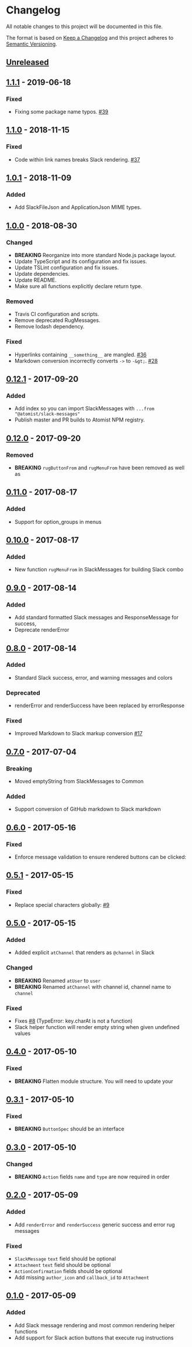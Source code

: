 # Changelog

All notable changes to this project will be documented in this file.

The format is based on [Keep a Changelog](http://keepachangelog.com/)
and this project adheres to [Semantic Versioning](http://semver.org/).

## [Unreleased](https://github.com/atomist/slack-messages/compare/1.1.1...HEAD)

## [1.1.1](https://github.com/atomist/slack-messages/compare/1.1.0...1.1.1) - 2019-06-18

### Fixed

-   Fixing some package name typos. [#39](https://github.com/atomist/slack-messages/issues/39)

## [1.1.0](https://github.com/atomist/slack-messages/compare/1.0.1...1.1.0) - 2018-11-15

### Fixed

-   Code within link names breaks Slack rendering. [#37](https://github.com/atomist/slack-messages/issues/37)

## [1.0.1](https://github.com/atomist/slack-messages/compare/1.0.0...1.0.1) - 2018-11-09

### Added

-   Add SlackFileJson and ApplicationJson MIME types.

## [1.0.0](https://github.com/atomist/slack-messages/compare/0.12.1...1.0.0) - 2018-08-30

### Changed

-   **BREAKING** Reorganize into more standard Node.js package layout.
-   Update TypeScript and its configuration and fix issues.
-   Update TSLint configuration and fix issues.
-   Update dependencies.
-   Update README.
-   Make sure all functions explicitly declare return type.

### Removed

-   Travis CI configuration and scripts.
-   Remove deprecated RugMessages.
-   Remove lodash dependency.

### Fixed

-   Hyperlinks containing `__something__` are mangled. [#36](https://github.com/atomist/slack-messages/issues/36)
-   Markdown conversion incorrectly converts `->` to `-&gt;`. [#28](https://github.com/atomist/slack-messages/issues/28)

## [0.12.1](https://github.com/atomist/slack-messages/compare/0.12.0...0.12.1) - 2017-09-20

### Added

-   Add index so you can import SlackMessages with `...from "@atomist/slack-messages"`
-   Publish master and PR builds to Atomist NPM registry.

## [0.12.0](https://github.com/atomist/slack-messages/compare/0.11.0...0.12.0) - 2017-09-20

### Removed

-   **BREAKING** `rugButtonFrom` and `rugMenuFrom` have been removed as well as

## [0.11.0](https://github.com/atomist/slack-messages/compare/0.10.0...0.11.0) - 2017-08-17

### Added

-   Support for option_groups in menus

## [0.10.0](https://github.com/atomist/slack-messages/compare/0.9.0...0.10.0) - 2017-08-17

### Added

-   New function `rugMenuFrom` in SlackMessages for building Slack combo

## [0.9.0](https://github.com/atomist/slack-messages/compare/0.8.0...0.9.0) - 2017-08-14

### Added

-   Add standard formatted Slack messages and ResponseMessage for success,
-   Deprecate renderError

## [0.8.0](https://github.com/atomist/slack-messages/compare/0.7.0...0.8.0) - 2017-08-14

### Added

-   Standard Slack success, error, and warning messages and colors

### Deprecated

-   renderError and renderSuccess have been replaced by errorResponse

### Fixed

-   Improved Markdown to Slack markup conversion [#17](https://github.com/atomist/slack-messages/issues/17)

## [0.7.0](https://github.com/atomist/slack-messages/compare/0.6.0...0.7.0) - 2017-07-04

### Breaking

-   Moved emptyString from SlackMessages to Common

### Added

-   Support conversion of GitHub markdown to Slack markdown

## [0.6.0](https://github.com/atomist/slack-messages/compare/0.5.1...0.6.0) - 2017-05-16

### Fixed

-   Enforce message validation to ensure rendered buttons can be clicked:

## [0.5.1](https://github.com/atomist/slack-messages/compare/0.5.0...0.5.1) - 2017-05-15

### Fixed

-   Replace special characters globally: [#9](https://github.com/atomist/slack-messages/issues/9)

## [0.5.0](https://github.com/atomist/slack-messages/compare/0.4.0...0.5.0) - 2017-05-15

### Added

-   Added explicit `atChannel` that renders as `@channel` in Slack

### Changed

-   **BREAKING** Renamed `atUser` to `user`
-   **BREAKING** Renamed `atChannel` with channel id, channel name to `channel`

### Fixed

-   Fixes [#8](https://github.com/atomist/slack-messages/issues/8) (TypeError: key.charAt is not a function)
-   Slack helper function will render empty string when given undefined values

## [0.4.0](https://github.com/atomist/slack-messages/compare/0.3.1...0.4.0) - 2017-05-10

### Fixed

-   **BREAKING** Flatten module structure.  You will need to update your

## [0.3.1](https://github.com/atomist/slack-messages/compare/0.3.0...0.3.1) - 2017-05-10

### Fixed

-   **BREAKING** `ButtonSpec` should be an interface

## [0.3.0](https://github.com/atomist/slack-messages/compare/0.2.0...0.3.0) - 2017-05-10

### Changed

-   **BREAKING** `Action` fields `name` and `type` are now required in order

## [0.2.0](https://github.com/atomist/slack-messages/compare/0.1.0...0.2.0) - 2017-05-09

### Added

-   Add `renderError` and `renderSuccess` generic success and error rug messages

### Fixed

-   `SlackMessage` `text` field should be optional
-   `Attachment` `text` field should be optional
-   `ActionConfirmation` fields should be optional
-   Add missing `author_icon` and `callback_id` to `Attachment`

## [0.1.0](https://github.com/atomist/slack-messages/releases/tag/0.1.0) - 2017-05-09

### Added

-   Add Slack message rendering and most common rendering helper functions
-   Add support for Slack action buttons that execute rug instructions
